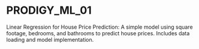 # PRODIGY_ML_01
Linear Regression for House Price Prediction: A simple model using square footage, bedrooms, and bathrooms to predict house prices. Includes data loading and model implementation.
